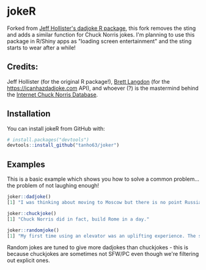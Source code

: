 # jokeR

Forked from [Jeff Hollister's dadjoke R package](https://github.com/jhollist/dadjoke), this fork removes the sting and adds a similar function for Chuck Norris jokes. I'm planning to use this package in R/Shiny apps as "loading screen entertainment" and the sting starts to wear after a while!

## Credits:

Jeff Hollister (for the original R package!), [Brett Langdon](https://brett.is/) (for the <https://icanhazdadjoke.com> API), and whoever (?) is the mastermind behind the [Internet Chuck Norris Database](https://icndb.com). 


## Installation

You can install jokeR from GitHub with:

``` r
# install.packages("devtools")
devtools::install_github("tanho63/joker")
```

## Examples

This is a basic example which shows you how to solve a common problem...  the problem of not laughing enough!

``` r
joker::dadjoke()
[1] "I was thinking about moving to Moscow but there is no point Russian into things."

joker::chuckjoke()
[1] "Chuck Norris did in fact, build Rome in a day."

joker::randomjoke()
[1] "My first time using an elevator was an uplifting experience. The second time let me down."
```
Random jokes are tuned to give more dadjokes than chuckjokes - this is because chuckjokes are sometimes not SFW/PC even though we're filtering out explicit ones.
